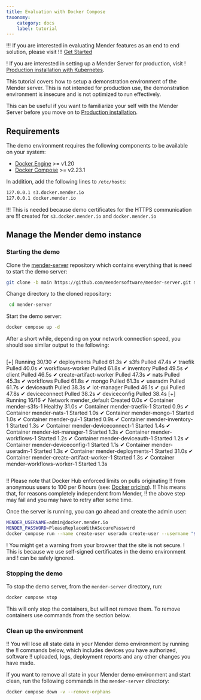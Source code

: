```yaml
---
title: Evaluation with Docker Compose
taxonomy:
    category: docs
    label: tutorial
---
```


!!! If you are interested in evaluating Mender features as an end to end solution, please visit
!!! [Get Started](../../01.Get-started/chapter.md)

! If you are interested in setting up a Mender Server for production, visit
! [Production installation with Kubernetes](../04.Production-installation-with-kubernetes/docs.md).

This tutorial covers how to setup a demonstration environment of the Mender
server. This is not intended for production use, the demonstration environment
is insecure and is not optimized to run effectively.

This can be useful if you want to familiarize your self with the Mender Server
before you move on to
[Production installation](../04.Production-installation-with-kubernetes/docs.md).

## Requirements

The demo environment requires the following components to be available
on your system:

* [Docker Engine](https://docs.docker.com/engine/install?target=_blank) >= v1.20
* [Docker Compose](https://docs.docker.com/compose/install?target=_blank) >= v2.23.1

In addition, add the following lines to `/etc/hosts`:

```bash
127.0.0.1 s3.docker.mender.io
127.0.0.1 docker.mender.io
```

!!! This is needed because demo certificates for the HTTPS communication are
!!! created for `s3.docker.mender.io` and `docker.mender.io`

## Manage the Mender demo instance

### Starting the demo

Clone the [mender-server](https://github.com/mendersoftware/mender-server?target=_blank)
repository which contains everything that is need to start the demo server:
```bash
git clone -b main https://github.com/mendersoftware/mender-server.git mender-server
```

Change directory to the cloned repository:
```bash
 cd mender-server
```

Start the demo server:

```bash
docker compose up -d
```

After a short while, depending on your network connection speed, you should see
similar output to the following:

>```bash
[+] Running 30/30
 ✔ deployments Pulled                                    61.3s
 ✔ s3fs Pulled                                           47.4s
 ✔ traefik Pulled                                        40.0s
 ✔ workflows-worker Pulled                               61.8s
 ✔ inventory Pulled                                      49.5s
 ✔ client Pulled                                         46.5s
 ✔ create-artifact-worker Pulled                         47.3s
 ✔ nats Pulled                                           45.3s
 ✔ workflows Pulled                                      61.8s
 ✔ mongo Pulled                                          61.3s
 ✔ useradm Pulled                                        61.7s
 ✔ deviceauth Pulled                                     38.3s
 ✔ iot-manager Pulled                                    46.1s
 ✔ gui Pulled                                            47.8s
 ✔ deviceconnect Pulled                                  38.2s
 ✔ deviceconfig Pulled                                   38.4s
[+] Running 16/16
 ✔ Network mender_default                     Created     0.0s
 ✔ Container mender-s3fs-1                    Healthy    31.0s
 ✔ Container mender-traefik-1                 Started     0.9s
 ✔ Container mender-nats-1                    Started     1.0s
 ✔ Container mender-mongo-1                   Started     1.0s
 ✔ Container mender-gui-1                     Started     0.9s
 ✔ Container mender-inventory-1               Started     1.3s
 ✔ Container mender-deviceconnect-1           Started     1.4s
 ✔ Container mender-iot-manager-1             Started     1.3s
 ✔ Container mender-workflows-1               Started     1.2s
 ✔ Container mender-deviceauth-1              Started     1.2s
 ✔ Container mender-deviceconfig-1            Started     1.1s
 ✔ Container mender-useradm-1                 Started     1.3s
 ✔ Container mender-deployments-1             Started    31.0s
 ✔ Container mender-create-artifact-worker-1  Started     1.3s
 ✔ Container mender-workflows-worker-1        Started     1.3s
>```

!! Please note that Docker Hub enforced limits on pulls originating
!! from anonymous users to 100 per 6 hours (see: [Docker pricing](https://www.docker.com/pricing)).
!! This means that, for reasons completely independent from Mender,
!! the above step may fail and you may have to retry after some time.

Once the server is running, you can go ahead and create the admin user:

```bash
MENDER_USERNAME=admin@docker.mender.io
MENDER_PASSWORD=PleaseReplaceWithASecurePassword
docker compose run --name create-user useradm create-user --username "$MENDER_USERNAME" --password "$MENDER_PASSWORD"
```

! You might get a warning from your browser that the site is not secure.
! This is because we use self-signed certificates in the demo environment and
! can be safely ignored.

### Stopping the demo

To stop the demo server, from the `mender-server` directory, run:
```bash
docker compose stop
```
This will only stop the containers, but will not remove them.
To remove containers use commands from the section below.

### Clean up the environment

!! You will lose all state data in your Mender demo environment by running the
!! commands below, which includes devices you have authorized, software
!! uploaded, logs, deployment reports and any other changes you have made.

If you want to remove all state in your Mender demo environment and start clean,
run the following commands in the `mender-server` directory:

```bash
docker compose down -v --remove-orphans
```
